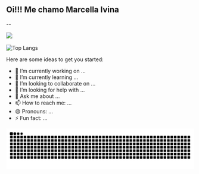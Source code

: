 ## Oi!!! Me chamo Marcella Ivina
--
<div>
<picture>
  <source
    srcset="https://github-readme-stats.vercel.app/api?username=MarcyIvi&show_icons=true&theme=radical"
    media="(prefers-color-scheme: dark)"
  />
  <source
    srcset="https://github-readme-stats.vercel.app/api?username=MarcyIvia&show_icons=true"
    media="(prefers-color-scheme: light), (prefers-color-scheme: no-preference)"
  />
  <img src="https://github-readme-stats.vercel.app/api?username=MarcyIvia&show_icons=true" />
</picture>
</div>

![Top Langs](https://github-readme-stats.vercel.app/api/top-langs/?username=MarcyIvi&layout=compact)

Here are some ideas to get you started:

- 🔭 I’m currently working on ...
- 🌱 I’m currently learning ...
- 👯 I’m looking to collaborate on ...
- 🤔 I’m looking for help with ...
- 💬 Ask me about ...
- 📫 How to reach me: ...
- 😄 Pronouns: ...
- ⚡ Fun fact: ...

<div>
  <picture>
    <source media="(prefers-color-scheme: dark)" srcset="https://raw.githubusercontent.com/MarcyIvi/MarcyIvi/output/github-contribution-grid-snake-dark.svg">
    <source media="(prefers-color-scheme: light)" srcset="https://raw.githubusercontent.com/MarcyIvi/MarcyIvi/output/github-contribution-grid-snake.svg">
    <img alt="github contribution grid snake animation" src="https://raw.githubusercontent.com/MarcyIvi/MarcyIvi/output/github-contribution-grid-snake.svg">
  </picture>
</div>
